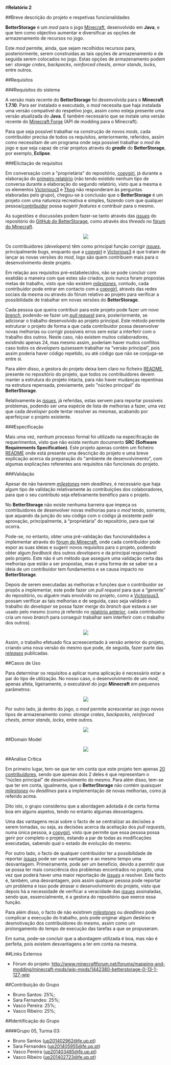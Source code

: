 
#**Relatório 2**



##Breve descrição do projeto e respetivas funcionalidades


**BetterStorage** é um *mod* para o jogo [Minecraft](https://minecraft.net/pt/), desenvolvido em **Java**, e que tem como objectivo aumentar e diversificar as opções de armazenamento de recursos no jogo.

Este *mod* permite, ainda, que sejam recolhidos recursos para, posteriormente, serem construídas as tais opções de armazenamento e de seguida serem colocados no jogo. Estas opções de armazenamento podem ser: *storage crates*, *backpacks*, *reinforced chests*, *armor stands*, *locks*, entre outros.


##Requisitos


###Requisitos do sistema


A versão mais recente do **BetterStorage** foi desenvolvida para o **Minecraft 1.7.10**. Para ser instalado e executado, o *mod* necessita que haja instalada uma versão compatível do respetivo jogo, assim como esteja presente uma versão atualizada do **Java**. É também necessário que se instale uma versão recente do [Minecraft Forge](https://files.minecraftforge.net/) (API de modding para o Minecraft).

Para que seja possível trabalhar na construção de novos *mods*, cada contribuidor precisa de todos os requisitos, anteriormente, referidos, assim como necessitam de um programa onde seja possível trabalhar o *mod* de jogo e que seja capaz de criar projetos através do ***gradle*** do **BetterStorage**, por exemplo, **Eclipse**. 


###Elicitação de requisitos


Em conversação com a "proprietária" do repositório, [copygirl](https://github.com/copygirl), já durante a elaboração do [primeiro relatório](https://github.com/VascoUP/BetterStorage/blob/master/ESOF-docs/Relat%C3%B3rio-1.md) (não tendo existido nenhum tipo de conversa durante a elaboração do segundo relatório, visto que a mesma e os elementos [Victorious3](https://github.com/Victorious3) e [Thog](https://github.com/Thog) não responderam às perguntas elaboradas pelo grupo), chegou-se à conclusão que o **BetterStorage** é um projeto com uma natureza recreativa e simples, fazendo com que qualquer pessoa/[contribuidor](https://github.com/copygirl/BetterStorage/graphs/contributors) possa sugerir *features* e contribuir para o mesmo.

As sugestões e discussões podem fazer-se tanto através das [*issues*](https://github.com/copygirl/BetterStorage/issues) do repositório do [GitHub do BetterStorage](https://github.com/copygirl/BetterStorage), como através dos *threads* no [fórum do Minecraft](http://www.minecraftforum.net/forums/mapping-and-modding/minecraft-mods/wip-mods/1442380-betterstorage-0-13-1-127-wip).


<p align="center">
  <img src="https://github.com/VascoUP/BetterStorage/blob/master/ESOF-docs/resources/ISSUES.png">
</p>


Os contribuidores (*developers*) têm como principal função corrigir [*issues*](https://github.com/copygirl/BetterStorage/issues), principalmente *bugs*, enquanto que a [copygirl](https://github.com/copygirl) e [Victorious3](https://github.com/Victorious3) é que tratam de lançar as novas versões do *mod*, logo são quem contribuem mais para o desenvolvimento deste projeto.

Em relação aos requisitos pré-estabelecidos, não se pode concluir com exatidão a maneira com que estes são criados, pois nunca foram propostas metas de trabalho, visto que não existem [*milestones*](https://github.com/copygirl/BetterStorage/milestones), contudo, cada contribuidor pode entrar em contacto com a [copygirl](https://github.com/copygirl), através das redes sociais da mesma ou através do fórum relativo ao projeto para verificar a possibilidade de trabalhar em novas versões do **BetterStorage**.

Cada pessoa que queira contribuir para este projeto pode fazer um novo [*branch*](https://github.com/copygirl/BetterStorage/branches), podendo-se fazer um [*pull request*](https://github.com/copygirl/BetterStorage/pulls) para, posteriormente, se adicionar o trabalho desenvolvido ao projeto principal. Este método permite estruturar o projeto de forma a que cada contribuidor possa desenvolver novas melhorias ou corrigir possíveis erros sem estar a interferir com o trabalho dos outros. Neste caso, não existem muitos colaboradores, existindo apenas 24, mas mesmo assim, poderiam haver muitos conflitos caso todos os *developers* quisessem trabalhar na “versão principal”, pois assim poderia haver código repetido, ou até código que não se conjuga-se entre si.

Para além disso, a gestora do projeto deixa bem claro no ficheiro [README](https://github.com/VascoUP/BetterStorage/blob/master/README.md), presente no repositório do projeto, que todos os contribuidores devem manter a estrutura do projeto intacta, para não haver mudanças repentinas na estrutura repensada, previamente, pelo "núcleo principal" do **BetterStorage**.

Relativamente às [*issues*](https://github.com/copygirl/BetterStorage/issues), já referidas, estas servem para reportar possíveis problemas, podendo ser uma espécie de lista de melhorias a fazer, uma vez que cada *developer* pode tentar resolver as mesmas, acabando por aperfeiçoar o projeto existente.


###Especificação


Mais uma vez, nenhum processo formal foi utilizado na especificação de requerimentos, visto que não existe nenhum documento **SRC (Software Requirements Specification)**. Este projeto apenas contém um ficheiro [README](https://github.com/VascoUP/BetterStorage/blob/master/README.md) onde está presente uma descrição do projeto e uma breve explicação acerca da preparação do "ambiente de desenvolvimento", com algumas explicações referentes aos requisitos não funcionais do projeto.


###Validação


Apesar de não haverem [*milestones*](https://github.com/copygirl/BetterStorage/milestones) nem *deadlines*, é necessário que haja algum tipo de validação relativamente às contribuições dos colaboradores, para que o seu contributo seja efetivamente benéfico para o projeto.

No **BetterStorage** não existe nenhuma barreira que impeça os contribuidores de desenvolver novas melhorias para o *mod* tendo, somente, que aquando da junção do seu código com o código já existente pedir aprovação, principalmente, à “proprietária” do repositório, para que tal ocorra.

Pode-se, no entanto, obter uma pré-validação das funcionalidades a implementar através do [fórum do Minecraft](http://www.minecraftforum.net/forums/mapping-and-modding/minecraft-mods/wip-mods/1442380-betterstorage-0-13-1-127-wip), onde cada contribuidor pode expor as suas ideias e sugerir novos requisitos para o projeto, podendo obter algum *feedback* dos outros *developers* e da principal responsável pelo projeto. Este não é um método que assegure uma validação certa das melhorias que estão a ser propostas, mas é uma forma de se saber se a ideia de um contribuidor tem fundamentos e se causa impacto no **BetterStorage**.

Depois de serem executadas as melhorias e funções que o contribuidor se propôs a implementar, este pode fazer um *pull request* para que a “gerente” do repositório, ou alguém mais envolvido no projeto, como a [Victorious3](https://github.com/Victorious3), possam verificar as tais melhorias e de seguida, caso seja validado o trabalho do *developer* se possa fazer *merge* do *branch* que estava a ser usado pelo mesmo (como já referido no [relatório anterior](https://github.com/VascoUP/BetterStorage/blob/master/ESOF-docs/Relat%C3%B3rio-1.md), cada contribuidor cria um novo *branch* para conseguir trabalhar sem interferir com o trabalho dos outros).


<p align="center">
  <img src="https://github.com/VascoUP/BetterStorage/blob/master/ESOF-docs/resources/PULL.png">
</p>


Assim, o trabalho efetuado fica acresecentado à versão anterior do projeto, criando uma nova versão do mesmo que pode, de seguida, fazer parte das [*releases*](https://github.com/copygirl/BetterStorage/releases) publicadas.


##Casos de Uso


Para determinar os requisitos a aplicar numa aplicação é necessário estar a par do tipo de utilização. No nosso caso, o desenvolvimento de um *mod*, apenas afeta, ligeiramente, o executável do jogo **Minecraft** em pequenos parâmetros:


<p align="center">
  <img src="https://github.com/VascoUP/BetterStorage/blob/master/ESOF-docs/resources/Executavel.png">
</p>


Por outro lado, já dentro do jogo, o *mod* permite acrescentar ao jogo novos tipos de armazenamento como: *storage crates*, *backpacks*, *reinforced chests*, *armor stands*, *locks*, entre outros.


<p align="center">
  <img src="https://github.com/VascoUP/BetterStorage/blob/master/ESOF-docs/resources/Jogo.png">
</p>


##Domain Model


<p align="center">
  <img src="https://github.com/VascoUP/BetterStorage/blob/master/ESOF-docs/resources/DOMAIN_MODEL.png">
</p>


##Análise Crítica


Em primeiro lugar, tem-se que ter em conta que este projeto tem apenas [20 contribuidores](https://github.com/copygirl/BetterStorage/graphs/contributors), sendo que apenas dois 2 deles é que representam o “núcleo principal” de desenvolvimento do mesmo. Para além disso, tem-se que ter em conta, igualmente, que  o **BetterStorage** não contém quaisquer [*milestones*](https://github.com/copygirl/BetterStorage/milestones) ou *deadlines* para a implementação de novas melhorias, como já referido acima. 

Dito isto, o grupo considerou que a abordagem adotada é de certa forma boa em alguns aspetos, tendo no entanto algumas desvantagens.

Uma das vantagens recai sobre o facto de se centralizar as decisões a serem tomadas, ou seja, as decisões acerca da aceitação dos *pull requests*, numa única pessoa, a [copygirl](https://github.com/copygirl), visto que permite que essa pessoa possa gerir por completo o projeto, estando a par de todas as modificações executadas, sabendo qual o estado de evolução do mesmo.

Por outro lado, o facto de qualquer contribuidor ter a possibilidade de reportar [*issues*](https://github.com/copygirl/BetterStorage/issues) pode ser uma vantagem e ao mesmo tempo uma desvantagem. Primeiramente, pode ser um benefício, devido a permitir que se possa ter mais consciência dos problemas encontrados no projeto, uma vez que poderá haver uma maior reportação de [*issues*](https://github.com/copygirl/BetterStorage/issues) a resolver. Este facto é, também, uma desvantagem, pois assim qualquer pessoa pode reportar um problema e isso pode atrasar o desenvolvimento do projeto, visto que depois há a necessidade de verificar a veracidade das [*issues*](https://github.com/copygirl/BetterStorage/issues) assinaladas, sendo que, essencialmente, é a gestora do repositório que exerce essa função.

Para além disso, o facto de não existirem [*milestones*](https://github.com/copygirl/BetterStorage/milestones) ou *deadlines* pode complicar a execução do trabalho, pois pode originar algum desleixo e desmotivação dos contribuidores do mesmo, assim como um prolongamento do tempo de execução das tarefas a que se propuseram.

Em suma, pode-se concluir que a abordagem utilizada é boa, mas não é perfeita, pois existem desvantagens a ter em conta na mesma.


##Links Externos


- Fórum do projeto: http://www.minecraftforum.net/forums/mapping-and-modding/minecraft-mods/wip-mods/1442380-betterstorage-0-13-1-127-wip


##Contribuição do Grupo


- Bruno Santos: 25%;
- Sara Fernandes: 25%;
- Vasco Pereira: 25%;
- Vasco Ribeiro: 25%;


##Identificação do Grupo


####Grupo 05, Turma 03:


-	Bruno Santos (up201402962@fe.up.pt)
-	Sara Fernandes (up201405955@fe.up.pt)
-	Vasco Pereira (up201403485@fe.up.pt)
-	Vasco Ribeiro (up201402723@fe.up.pt)
